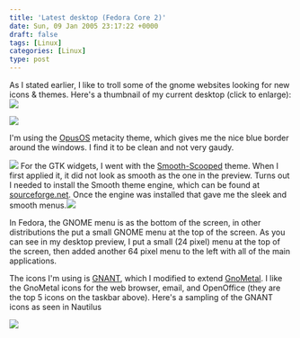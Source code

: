 ```yaml
---
title: 'Latest desktop (Fedora Core 2)'
date: Sun, 09 Jan 2005 23:17:22 +0000
draft: false
tags: [Linux]
categories: [Linux]
type: post
---
```


As I stated earlier, I like to troll some of the gnome websites looking for new icons & themes.
Here's a thumbnail of my current desktop (click to enlarge): [![](http://jroller.com/resources/jmrodri/20041106_desktop_preview.png)](http://zeusville.homeip.net/20041106_desktop.png)

![](http://jroller.com/resources/jmrodri/gimp_menu.png)

I'm using the [OpusOS](http://www.gnome-look.org/content/show.php?content=14092) metacity theme, which gives me the nice blue border around the windows. I find it to be clean and not very gaudy.

![](http://jroller.com/resources/jmrodri/taskbar_preview.png) For the GTK widgets, I went with the [Smooth-Scooped](http://www.gnome-look.org/content/show.php?content=17018) theme. When I first applied it, it did not look as smooth as the one in the preview. Turns out I needed to install the Smooth theme engine, which can be found at [sourceforge.net](http://sourceforge.net/projects/smooth-engine/). Once the engine was installed that gave me the sleek and smooth menus.![](http://jroller.com/resources/jmrodri/firefox_menu.png)

In Fedora, the GNOME menu is as the bottom of the screen, in other distributions the put a small GNOME menu at the top of the screen. As you can see in my desktop preview, I put a small (24 pixel) menu at the top of the screen, then added another 64 pixel menu to the left with all of the main applications.

The icons I'm using is [GNANT](http://www.gnome-look.org/content/show.php?content=15764), which I modified to extend [GnoMetal](http://www.aquaxp.com/strestout1/). I like the GnoMetal icons for the web browser, email, and OpenOffice (they are the top 5 icons on the taskbar above). Here's a sampling of the GNANT icons as seen in Nautilus

![](/resources/jmrodri/gnant_nautilus_icons.png)